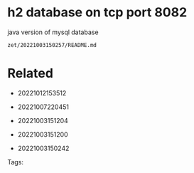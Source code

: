 # h2 database on tcp port 8082
java version of mysql database

` zet/20221003150257/README.md `

# Related

- 20221012153512

- 20221007220451

- 20221003151204

- 20221003151200

- 20221003150242


Tags:

    
